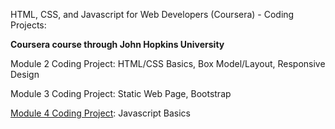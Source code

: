 HTML, CSS, and Javascript for Web Developers (Coursera) - Coding Projects:

**Coursera course through John Hopkins University**


Module 2 Coding Project: HTML/CSS Basics, Box Model/Layout, Responsive Design

Module 3 Coding Project: Static Web Page, Bootstrap

<a href=/module4_solution>Module 4 Coding Project</a>: Javascript Basics
